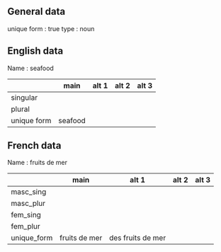 ## General data

unique form : true
type : noun

## English data

Name : seafood

|             |  main   | alt 1 | alt 2 | alt 3 |
| :---------- | :-----: | :---: | :---: | ----- |
| singular    |         |       |       |       |
| plural      |         |       |       |       |
| unique form | seafood |       |       |       |

## French data

Name : fruits de mer

|             |     main      |       alt 1       | alt 2 | alt 3 |
| :---------- | :-----------: | :---------------: | :---: | :---: |
| masc_sing   |               |                   |       |       |
| masc_plur   |               |                   |       |       |
| fem_sing    |               |                   |       |       |
| fem_plur    |               |                   |       |       |
| unique_form | fruits de mer | des fruits de mer |       |       |


